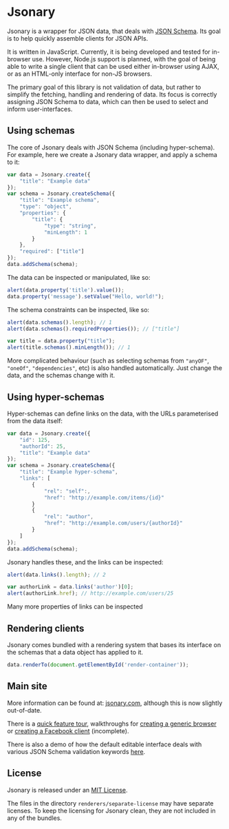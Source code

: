 # Jsonary

Jsonary is a wrapper for JSON data, that deals with [JSON Schema](http://json-schema.org/).  Its goal is to help quickly assemble clients for JSON APIs.

It is written in JavaScript.  Currently, it is being developed and tested for in-browser use.  However, Node.js support is planned, with the goal of being able to write a single client that can be used either in-browser using AJAX, or as an HTML-only interface for non-JS browsers.

The primary goal of this library is not validation of data, but rather to simplify the fetching, handling and rendering of data.  Its focus is correctly assigning JSON Schema to data, which can then be used to select and inform user-interfaces.

## Using schemas

The core of Jsonary deals with JSON Schema (including hyper-schema).  For example, here we create a Jsonary data wrapper, and apply a schema to it:
```javascript
var data = Jsonary.create({
    "title": "Example data"
});
var schema = Jsonary.createSchema({
    "title": "Example schema",
    "type": "object",
    "properties": {
        "title": {
            "type": "string",
            "minLength": 1
        }
    },
    "required": ["title"]
});
data.addSchema(schema);
```

The data can be inspected or manipulated, like so:
```javascript
alert(data.property('title').value());
data.property('message').setValue("Hello, world!");
```

The schema constraints can be inspected, like so:
```javascript
alert(data.schemas().length); // 1
alert(data.schemas().requiredProperties()); // ["title"]

var title = data.property("title");
alert(title.schemas().minLength()); // 1
```

More complicated behaviour (such as selecting schemas from `"anyOF"`, `"oneOf"`, `"dependencies"`, etc) is also handled automatically.  Just change the data, and the schemas change with it.

## Using hyper-schemas

Hyper-schemas can define links on the data, with the URLs parameterised from the data itself:
```javascript
var data = Jsonary.create({
    "id": 125,
    "authorId": 25,
    "title": "Example data"
});
var schema = Jsonary.createSchema({
    "title": "Example hyper-schema",
    "links": [
        {
            "rel": "self":,
            "href": "http://example.com/items/{id}"
        }
        {
            "rel": "author",
            "href": "http://example.com/users/{authorId}"
        }
    ]
});
data.addSchema(schema);
```

Jsonary handles these, and the links can be inspected:
```javascript
alert(data.links().length); // 2

var authorLink = data.links('author')[0];
alert(authorLink.href); // http://example.com/users/25
```

Many more properties of links can be inspected

## Rendering clients

Jsonary comes bundled with a rendering system that bases its interface on the schemas that a data object has applied to it.
```javascript
data.renderTo(document.getElementById('render-container'));
```

## Main site

More information can be found at: [jsonary.com](http://jsonary.com/), although this is now slightly out-of-date.

There is a [quick feature tour](http://jsonary.com/feature-tour/), walkthroughs for [creating a generic browser](http://jsonary.com/walkthrough-basic/) or [creating a Facebook client](http://jsonary.com/walkthrough-facebook/) (incomplete).

There is also a demo of how the default editable interface deals with various JSON Schema validation keywords [here](http://jsonary.com/documentation/json-schema/).

## License

Jsonary is released under an [MIT License](http://jsonary.com/LICENSE.txt).

The files in the directory `renderers/separate-license` may have separate licenses.  To keep the licensing for Jsonary clean, they are not included in any of the bundles.